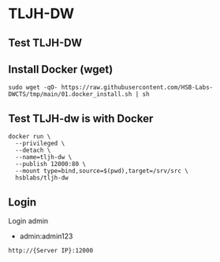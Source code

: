 # TLJH-DW
## Test TLJH-DW

## Install Docker (wget)
```
sudo wget -qO- https://raw.githubusercontent.com/HSB-Labs-DWCTS/tmp/main/01.docker_install.sh | sh
```

## Test TLJH-dw is with Docker
```
docker run \
  --privileged \
  --detach \
  --name=tljh-dw \
  --publish 12000:80 \
  --mount type=bind,source=$(pwd),target=/srv/src \
  hsblabs/tljh-dw
```

## Login
Login admin
 - admin:admin123
```
http://{Server IP}:12000
```
